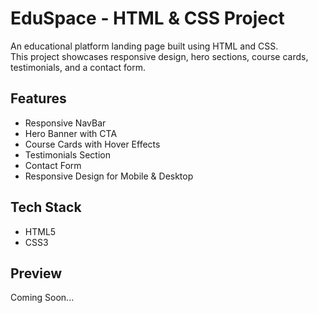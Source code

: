 # EduSpace - HTML & CSS Project

An educational platform landing page built using HTML and CSS.  
This project showcases responsive design, hero sections, course cards, testimonials, and a contact form.

## Features

- Responsive NavBar
- Hero Banner with CTA
- Course Cards with Hover Effects
- Testimonials Section
- Contact Form
- Responsive Design for Mobile & Desktop

## Tech Stack

- HTML5
- CSS3

## Preview

Coming Soon...

